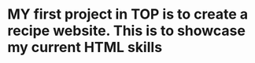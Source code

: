 # MY first project in TOP is to create a recipe website. This is to showcase my current HTML skills 